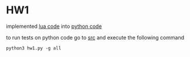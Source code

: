 # HW1

implemented [lua code](https://github.com/timm/tested/blob/main/src/script.lua) into [python code](./src/hw1.py)


to run tests on python code
go to [src](./src/) and execute the following command
```
python3 hw1.py -g all
```